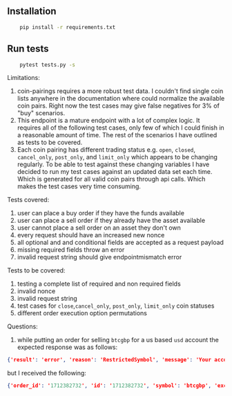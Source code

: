 ## Installation
```bash
    pip install -r requirements.txt 
```

## Run tests
```bash
    pytest tests.py -s
```

Limitations:
1. coin-pairings requires a more robust test data. I couldn't find single coin lists anywhere in the documentation where could normalize the available coin pairs. Right now the test cases may give false negatives for 3% of "buy" scenarios.
2. This endpoint is a mature endpoint with a lot of complex logic. It requires all of the following test cases, only few of which I could finish in a reasonable amount of time. The rest of the scenarios I have outlined as tests to be covered.
3. Each coin pairing has different trading status e.g. `open`, `closed`, `cancel_only`, `post_only`, and `limit_only` which appears to be changing regularly. To be able to test against these changing variables I have decided to run my test cases against an updated data set each time. Which is generated for all valid coin pairs through api calls. Which makes the test cases very time consuming. 

Tests covered:
1. user can place a buy order if they have the funds available
2. user can place a sell order if they already have the asset available
3. user cannot place a sell order on an asset they don't own
4. every request should have an increased new nonce
5. all optional and and conditional fields are accepted as a request payload
6. missing required fields throw an error
7. invalid  request string should give endpointmismatch error

Tests to be covered:
1. testing a complete list of required and non required fields
2. invalid nonce
3. invalid request string
4. test cases for `close`,`cancel_only`, `post_only`, `limit_only` coin statuses
5. different order execution option permutations

Questions:

1. while putting an order for selling `btcgbp` for a us based `usd` account the expected response was as follows:

```json
{'result': 'error', 'reason': 'RestrictedSymbol', 'message': 'Your account is not permitted to trade this symbol, BTCGBP'}
```

but I received the following:

```json
{'order_id': '1712382732', 'id': '1712382732', 'symbol': 'btcgbp', 'exchange': 'gemini', 'avg_execution_price': '0.00', 'side': 'sell', 'type': 'exchange limit', 'timestamp': '1649716696', 'timestampms': 1649716696022, 'is_live': False, 'is_cancelled': True, 'is_hidden': False, 'was_forced': False, 'executed_amount': '0', 'reason': 'MakerOrCancelWouldTake', 'options': ['maker-or-cancel'], 'price': '0.01', 'original_amount': '33', 'remaining_amount': '33'}
```
